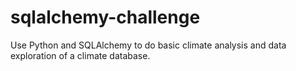 # sqlalchemy-challenge
Use Python and SQLAlchemy to do basic climate analysis and data exploration of a climate database.
